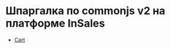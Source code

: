 # Шпаргалка по commonjs v2 на платформе InSales

* [Cart](https://github.com/liquid-hub/insales-common-js-v2-api/blob/master/Cart.md)
